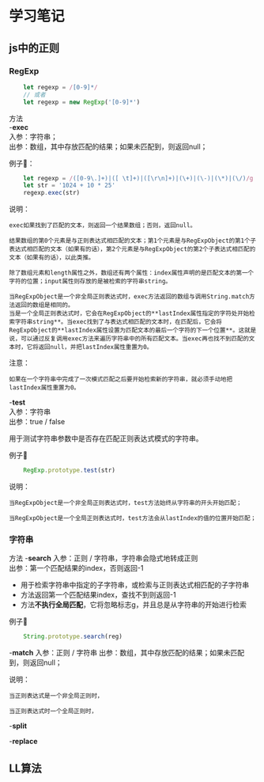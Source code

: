 # 学习笔记

## js中的正则
### RegExp
```javascript
    let regexp = /[0-9]*/
    // 或者
    let regexp = new RegExp('[0-9]*')
```
方法   
-**exec**   
入参：字符串；   
出参：数组，其中存放匹配的结果；如果未匹配到，则返回null；  
 
例子🌰：
```javascript
    let regexp = /([0-9\.]+)|([ \t]+)|([\r\n]+)|(\+)|(\-)|(\*)|(\/)/g
    let str = '1024 + 10 * 25'
    regexp.exec(str)
```

说明：   

    exec如果找到了匹配的文本，则返回一个结果数组；否则，返回null。 

    结果数组的第0个元素是与正则表达式相匹配的文本；第1个元素是与RegExpObject的第1个子表达式相匹配的文本（如果有的话），第2个元素是与RegExpObject的第2个子表达式相匹配的文本（如果有的话），以此类推。

    除了数组元素和length属性之外，数组还有两个属性：index属性声明的是匹配文本的第一个字符的位置；input属性则存放的是被检索的字符串string。   

    当RegExpObject是一个非全局正则表达式时，exec方法返回的数组与调用String.match方法返回的数组是相同的。
    当是一个全局正则表达式时，它会在RegExpObject的**lastIndex属性指定的字符处开始检索字符串string**。当exec找到了与表达式相匹配的文本时，在匹配后，它会将RegExpObject的**lastIndex属性设置为匹配文本的最后一个字符的下一个位置**。这就是说，可以通过反复调用exec方法来遍历字符串中的所有匹配文本。当exec再也找不到匹配的文本时，它将返回null，并把lastIndex属性重置为0。

注意：   

    如果在一个字符串中完成了一次模式匹配之后要开始检索新的字符串，就必须手动地把lastIndex属性重置为0。



-**test**   
入参：字符串   
出参：true / false 

用于测试字符串参数中是否存在匹配正则表达式模式的字符串。   
  
例子🌰
```javascript
    RegExp.prototype.test(str)
```

说明：
    
    当RegExpObject是一个非全局正则表达式时，test方法始终从字符串的开头开始匹配；

    当RegExpObject是一个全局正则表达式时，test方法会从lastIndex的值的位置开始匹配；


### 字符串
方法
-**search**
入参：正则 / 字符串，字符串会隐式地转成正则   
出参：第一个匹配结果的index，否则返回-1

* 用于检索字符串中指定的子字符串，或检索与正则表达式相匹配的子字符串
* 方法返回第一个匹配结果index，查找不到则返回-1
* 方法**不执行全局匹配**，它将忽略标志g，并且总是从字符串的开始进行检索

例子🌰
```javascript
    String.prototype.search(reg)
```

-**match**
入参：正则 / 字符串
出参：数组，其中存放匹配的结果；如果未匹配到，则返回null； 

说明：

    当正则表达式是一个非全局正则时，

    当正则表达式时一个全局正则时，
    

-**split**

-**replace**



## LL算法